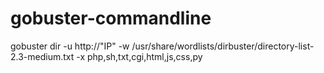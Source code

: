 # gobuster-commandline 

gobuster dir -u  http://"IP" -w /usr/share/wordlists/dirbuster/directory-list-2.3-medium.txt -x php,sh,txt,cgi,html,js,css,py
